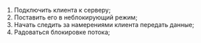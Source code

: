 1. Подключить клиента к серверу;
2. Поставить его в неблокирующий режим;
3. Начать следить за намерениями клиента передать данные;
4. Радоваться блокировке потока;